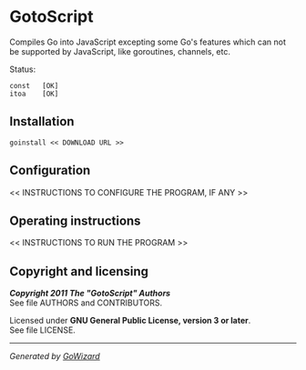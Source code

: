 GotoScript
==========

Compiles Go into JavaScript excepting some Go's features which can not be
supported by JavaScript, like goroutines, channels, etc.

Status:

	const	[OK]
	itoa	[OK]


## Installation

	goinstall << DOWNLOAD URL >>


## Configuration

<< INSTRUCTIONS TO CONFIGURE THE PROGRAM, IF ANY >>


## Operating instructions

<< INSTRUCTIONS TO RUN THE PROGRAM >>


## Copyright and licensing

***Copyright 2011  The "GotoScript" Authors***  
See file AUTHORS and CONTRIBUTORS.

Licensed under **GNU General Public License, version 3 or later**.  
See file LICENSE.


* * *
*Generated by [GoWizard](https://github.com/kless/GoWizard)*

